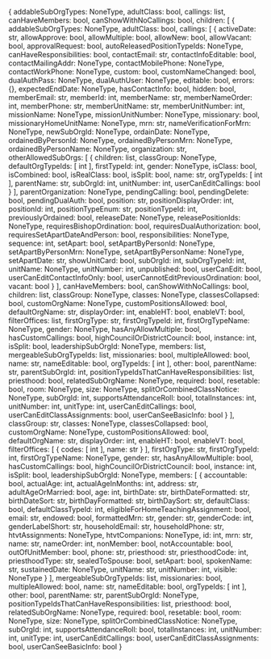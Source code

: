 {
  addableSubOrgTypes: NoneType,
  adultClass: bool,
  callings: list,
  canHaveMembers: bool,
  canShowWithNoCallings: bool,
  children: [
    {
      addableSubOrgTypes: NoneType,
      adultClass: bool,
      callings: [
        {
          activeDate: str,
          allowApprove: bool,
          allowMultiple: bool,
          allowNew: bool,
          allowVacant: bool,
          approvalRequest: bool,
          autoReleasedPositionTypeIds: NoneType,
          canHaveResponsibilities: bool,
          contactEmail: str,
          contactInfoEditable: bool,
          contactMailingAddr: NoneType,
          contactMobilePhone: NoneType,
          contactWorkPhone: NoneType,
          custom: bool,
          customNameChanged: bool,
          dualAuthPass: NoneType,
          dualAuthUser: NoneType,
          editable: bool,
          errors: {},
          expectedEndDate: NoneType,
          hasContactInfo: bool,
          hidden: bool,
          memberEmail: str,
          memberId: int,
          memberName: str,
          memberNameOrder: int,
          memberPhone: str,
          memberUnitName: str,
          memberUnitNumber: int,
          missionName: NoneType,
          missionUnitNumber: NoneType,
          missionary: bool,
          missionaryHomeUnitName: NoneType,
          mrn: str,
          nameVerificationForMrn: NoneType,
          newSubOrgId: NoneType,
          ordainDate: NoneType,
          ordainedByPersonId: NoneType,
          ordainedByPersonMrn: NoneType,
          ordainedByPersonName: NoneType,
          organization: str,
          otherAllowedSubOrgs: [
            {
              children: list,
              classGroup: NoneType,
              defaultOrgTypeIds: [
                int
              ],
              firstTypeId: int,
              gender: NoneType,
              isClass: bool,
              isCombined: bool,
              isRealClass: bool,
              isSplit: bool,
              name: str,
              orgTypeIds: [
                int
              ],
              parentName: str,
              subOrgId: int,
              unitNumber: int,
              userCanEditCallings: bool
            }
          ],
          parentOrganization: NoneType,
          pendingCalling: bool,
          pendingDelete: bool,
          pendingDualAuth: bool,
          position: str,
          positionDisplayOrder: int,
          positionId: int,
          positionTypeEnum: str,
          positionTypeId: int,
          previouslyOrdained: bool,
          releaseDate: NoneType,
          releasePositionIds: NoneType,
          requiresBishopOrdination: bool,
          requiresDualAuthorization: bool,
          requiresSetApartDateAndPerson: bool,
          responsibilities: NoneType,
          sequence: int,
          setApart: bool,
          setApartByPersonId: NoneType,
          setApartByPersonMrn: NoneType,
          setApartByPersonName: NoneType,
          setApartDate: str,
          showUnitCard: bool,
          subOrgId: int,
          subOrgTypeId: int,
          unitName: NoneType,
          unitNumber: int,
          unpublished: bool,
          userCanEdit: bool,
          userCanEditContactInfoOnly: bool,
          userCannotEditPreviousOrdination: bool,
          vacant: bool
        }
      ],
      canHaveMembers: bool,
      canShowWithNoCallings: bool,
      children: list,
      classGroup: NoneType,
      classes: NoneType,
      classesCollapsed: bool,
      customOrgName: NoneType,
      customPositionsAllowed: bool,
      defaultOrgName: str,
      displayOrder: int,
      enableHT: bool,
      enableVT: bool,
      filterOffices: list,
      firstOrgType: str,
      firstOrgTypeId: int,
      firstOrgTypeName: NoneType,
      gender: NoneType,
      hasAnyAllowMultiple: bool,
      hasCustomCallings: bool,
      highCouncilOrDistrictCouncil: bool,
      instance: int,
      isSplit: bool,
      leadershipSubOrgId: NoneType,
      members: list,
      mergeableSubOrgTypeIds: list,
      missionaries: bool,
      multipleAllowed: bool,
      name: str,
      nameEditable: bool,
      orgTypeIds: [
        int
      ],
      other: bool,
      parentName: str,
      parentSubOrgId: int,
      positionTypeIdsThatCanHaveResponsibilities: list,
      priesthood: bool,
      relatedSubOrgName: NoneType,
      required: bool,
      resetable: bool,
      room: NoneType,
      size: NoneType,
      splitOrCombinedClassNotice: NoneType,
      subOrgId: int,
      supportsAttendanceRoll: bool,
      totalInstances: int,
      unitNumber: int,
      unitType: int,
      userCanEditCallings: bool,
      userCanEditClassAssignments: bool,
      userCanSeeBasicInfo: bool
    }
  ],
  classGroup: str,
  classes: NoneType,
  classesCollapsed: bool,
  customOrgName: NoneType,
  customPositionsAllowed: bool,
  defaultOrgName: str,
  displayOrder: int,
  enableHT: bool,
  enableVT: bool,
  filterOffices: [
    {
      codes: [
        int
      ],
      name: str
    }
  ],
  firstOrgType: str,
  firstOrgTypeId: int,
  firstOrgTypeName: NoneType,
  gender: str,
  hasAnyAllowMultiple: bool,
  hasCustomCallings: bool,
  highCouncilOrDistrictCouncil: bool,
  instance: int,
  isSplit: bool,
  leadershipSubOrgId: NoneType,
  members: [
    {
      accountable: bool,
      actualAge: int,
      actualAgeInMonths: int,
      address: str,
      adultAgeOrMarried: bool,
      age: int,
      birthDate: str,
      birthDateFormatted: str,
      birthDateSort: str,
      birthDayFormatted: str,
      birthDaySort: str,
      defaultClass: bool,
      defaultClassTypeId: int,
      eligibleForHomeTeachingAssignment: bool,
      email: str,
      endowed: bool,
      formattedMrn: str,
      gender: str,
      genderCode: int,
      genderLabelShort: str,
      householdEmail: str,
      householdPhone: str,
      htvtAssignments: NoneType,
      htvtCompanions: NoneType,
      id: int,
      mrn: str,
      name: str,
      nameOrder: int,
      nonMember: bool,
      notAccountable: bool,
      outOfUnitMember: bool,
      phone: str,
      priesthood: str,
      priesthoodCode: int,
      priesthoodType: str,
      sealedToSpouse: bool,
      setApart: bool,
      spokenName: str,
      sustainedDate: NoneType,
      unitName: str,
      unitNumber: int,
      visible: NoneType
    }
  ],
  mergeableSubOrgTypeIds: list,
  missionaries: bool,
  multipleAllowed: bool,
  name: str,
  nameEditable: bool,
  orgTypeIds: [
    int
  ],
  other: bool,
  parentName: str,
  parentSubOrgId: NoneType,
  positionTypeIdsThatCanHaveResponsibilities: list,
  priesthood: bool,
  relatedSubOrgName: NoneType,
  required: bool,
  resetable: bool,
  room: NoneType,
  size: NoneType,
  splitOrCombinedClassNotice: NoneType,
  subOrgId: int,
  supportsAttendanceRoll: bool,
  totalInstances: int,
  unitNumber: int,
  unitType: int,
  userCanEditCallings: bool,
  userCanEditClassAssignments: bool,
  userCanSeeBasicInfo: bool
}